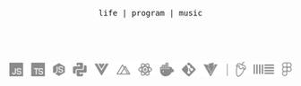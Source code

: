 <br />
<br />
<br />
<p align="center">
  <samp>
    life |
    program |
    music
  </samp>
</p>
<br />
<br />
<br />

<p align="center">
  <img max-height="23" src="/assets/skills.png" />
</p>
